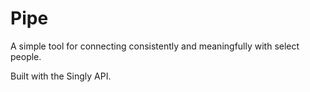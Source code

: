 Pipe
=====================

A simple tool for connecting consistently and meaningfully with select people.

Built with the Singly API.
